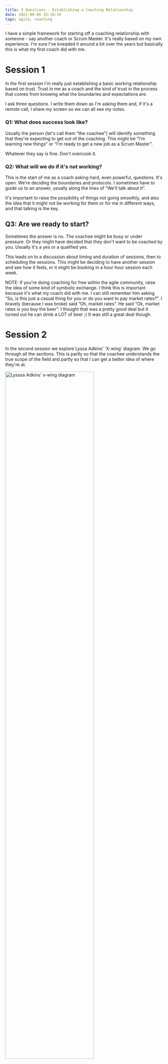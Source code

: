 ```yaml
---
title: 3 Questions - Establishing a Coaching Relationship
date: 2021-08-06 15:18:19
tags: agile, coaching
---
```


I have a simple framework for starting off a coaching relationship with someone - say another coach or Scrum Master. It's really based on my own experience. I'm sure I've kneaded it around a bit over the years but basically this is what my first coach did with me.

# Session 1

In the first session I'm really just establishing a basic working relationship based on trust. Trust in me as a coach and the kind of trust in the process that comes from knowing what the boundaries and expectations are.

I ask three questions. I write them down as I'm asking them and, if it's a remote call, I share my screen so we can all see my notes.

### Q1: What does success look like?

Usually the person (let's call them “the coachee”) will identify something that they're expecting to get out of the coaching. This might be “I'm learning new things” or “I'm ready to get a new job as a Scrum Master”.

Whatever they say is fine. Don't overcook it.

### Q2: What will we do if it's not working?

This is the start of me as a coach asking hard, even powerful, questions. It's open. We're deciding the boundaries and protocols. I sometimes have to guide us to an answer, usually along the lines of “We'll talk about it”.

It's important to raise the possibility of things not going smoothly, and also the idea that it might not be working for them or for me in different ways, and that talking is the key.

## Q3: Are we ready to start?

Sometimes the answer is no. The coachee might be busy or under pressure. Or they might have decided that they don't want to be coached by you. Usually it's a yes or a qualified yes.

This leads on to a discussion about timing and duration of sessions, then to scheduling the sessions. This might be deciding to have another session and see how it feels, or it might be booking in a hour hour session each week.

NOTE: If you're doing coaching for free within the agile community, raise the idea of some kind of symbolic exchange. I think this is important because it's what my coach did with me. I can still remember him asking “So, is this just a casual thing for you or do you want to pay market rates?”. I bravely (because I was broke) said ”Oh, market rates”. He said “Ok, market rates is you buy the beer”. I thought that was a pretty good deal but it turned out he can drink a LOT of beer ;) It was still a great deal though.

# Session 2

In the second session we explore Lyssa Adkins' ‘X-wing’ diagram. We go through all the sections. This is partly so that the coachee understands the true scope of the field and partly so that I can get a better idea of where they're at.

<img alt="Lysssa Adkins' x-wing diagram" src="https://i0.wp.com/www.nathaliekarasek.com/wp-content/uploads/2018/09/agile-competency-framework.jpeg" width="75%" />

I finish the session by setting the homework my coach gave me. I ask the coachee to colour in the sections to indicate how proficient the feel they are in that area. This homework helps to establish the “arc of the coaching conversation”, which ends with some kind of intention of committment by the coachee.

# Session 3

Discussing their coloured in X-wing and getting started with the coaching based on what comes up. Basically we're using the X-wing as a starting point for deciding what the coachee wants to work on.
